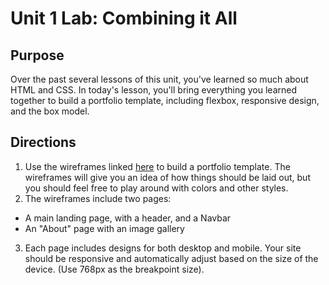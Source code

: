 # Unit 1 Lab: Combining it All

## Purpose

Over the past several lessons of this unit, you've learned so much about HTML and CSS. In today's lesson, you'll bring everything you learned together to build a portfolio template, including flexbox, responsive design, and the box model.

## Directions

1. Use the wireframes linked [here](https://www.figma.com/file/ADfWxBFZ5UHHUrd3ZwFuhr/Combining-It-All-Lab?node-id=0%3A1) to build a portfolio template. The wireframes will give you an idea of how things should be laid out, but you should feel free to play around with colors and other styles.
2. The wireframes include two pages:
  * A main landing page, with a header, and a Navbar
  * An "About" page with an image gallery
3. Each page includes designs for both desktop and mobile. Your site should be responsive and automatically adjust based on the size of the device. (Use 768px as the breakpoint size).
